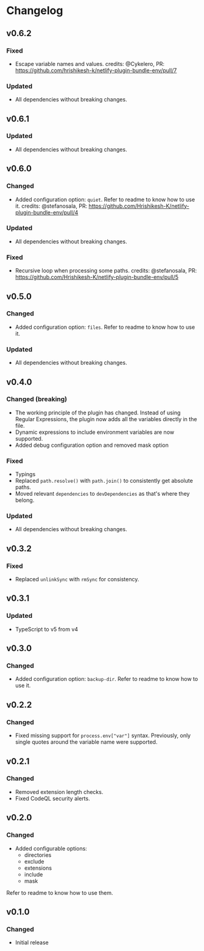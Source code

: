 # Changelog

## v0.6.2
### Fixed
- Escape variable names and values. credits: @Cykelero, PR: https://github.com/hrishikesh-k/netlify-plugin-bundle-env/pull/7

### Updated
- All dependencies without breaking changes.

## v0.6.1
### Updated
- All dependencies without breaking changes.

## v0.6.0
### Changed
 - Added configuration option: `quiet`. Refer to readme to know how to use it. credits: @stefanosala, PR: https://github.com/Hrishikesh-K/netlify-plugin-bundle-env/pull/4

### Updated
- All dependencies without breaking changes.

### Fixed
- Recursive loop when processing some paths. credits: @stefanosala, PR: https://github.com/Hrishikesh-K/netlify-plugin-bundle-env/pull/5

## v0.5.0
### Changed
- Added configuration option: `files`. Refer to readme to know how to use it.

### Updated
- All dependencies without breaking changes.

## v0.4.0
### Changed (breaking)
- The working principle of the plugin has changed. Instead of using Regular Expressions, the plugin now adds all the variables directly in the file.
- Dynamic expressions to include environment variables are now supported.
- Added debug configuration option and removed mask option

### Fixed
- Typings
- Replaced `path.resolve()` with `path.join()` to consistently get absolute paths.
- Moved relevant `dependencies` to `devDependencies` as that's where they belong.

### Updated
- All dependencies without breaking changes.

## v0.3.2
### Fixed
- Replaced `unlinkSync` with `rmSync` for consistency.

## v0.3.1
### Updated
- TypeScript to v5 from v4

## v0.3.0
### Changed
- Added configuration option: `backup-dir`. Refer to readme to know how to use it.

## v0.2.2
### Changed
- Fixed missing support for `process.env["var"]` syntax. Previously, only single quotes around the variable name were supported.

## v0.2.1
### Changed
- Removed extension length checks.
- Fixed CodeQL security alerts.

## v0.2.0
### Changed
- Added configurable options:
  - directories
  - exclude
  - extensions
  - include
  - mask

Refer to readme to know how to use them.

## v0.1.0
### Changed
- Initial release